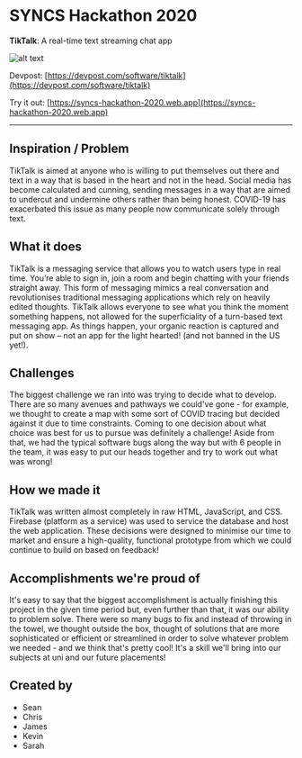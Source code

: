 # SYNCS Hackathon 2020

**TikTalk**: A real-time text streaming chat app

![alt text](assets/tiktalk-logo@0.5x.png)

Devpost: [https://devpost.com/software/tiktalk](https://devpost.com/software/tiktalk)

Try it out: [https://syncs-hackathon-2020.web.app](https://syncs-hackathon-2020.web.app)

----------------------

## Inspiration / Problem
TikTalk is aimed at anyone who is willing to put themselves out there and text in a way that is based in the heart and not in the head. Social media has become calculated and cunning, sending messages in a way that are aimed to undercut and undermine others rather than being honest. COVID-19 has exacerbated this issue as many people now communicate solely through text.

## What it does
TikTalk is a messaging service that allows you to watch users type in real time. You’re able to sign in, join a room and begin chatting with your friends straight away. This form of messaging mimics a real conversation and revolutionises traditional messaging applications which rely on heavily edited thoughts. TikTalk allows everyone to see what you think the moment something happens, not allowed for the superficiality of a turn-based text messaging app. As things happen, your organic reaction is captured and put on show – not an app for the light hearted! (and not banned in the US yet!).

## Challenges
The biggest challenge we ran into was trying to decide what to develop. There are so many avenues and pathways we could've gone - for example, we thought to create a map with some sort of COVID tracing but decided against it due to time constraints. Coming to one decision about what choice was best for us to pursue was definitely a challenge! Aside from that, we had the typical software bugs along the way but with 6 people in the team, it was easy to put our heads together and try to work out what was wrong!

## How we made it
TikTalk was written almost completely in raw HTML, JavaScript, and CSS. Firebase (platform as a service) was used to service the database and host the web application. These decisions were designed to minimise our time to market and ensure a high-quality, functional prototype from which we could continue to build on based on feedback!

## Accomplishments we're proud of
It's easy to say that the biggest accomplishment is actually finishing this project in the given time period but, even further than that, it was our ability to problem solve. There were so many bugs to fix and instead of throwing in the towel, we thought outside the box, thought of solutions that are more sophisticated or efficient or streamlined in order to solve whatever problem we needed - and we think that's pretty cool! It's a skill we'll bring into our subjects at uni and our future placements!

## Created by
* Sean
* Chris
* James
* Kevin
* Sarah
